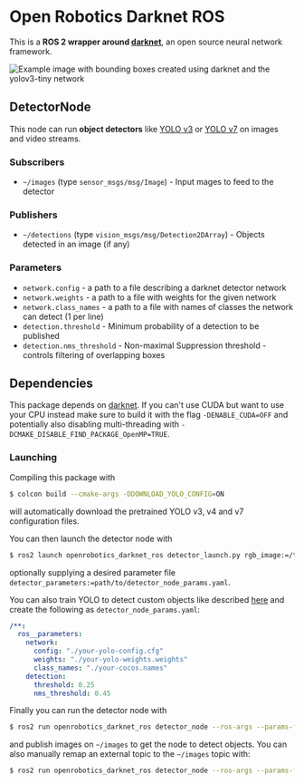# Open Robotics Darknet ROS

This is a **ROS 2 wrapper around [darknet](https://pjreddie.com/darknet)**, an open source neural network framework.

![Example image with bounding boxes created using darknet and the yolov3-tiny network](doc/example_darknet_yolov3-tiny.png)

## DetectorNode

This node can run **object detectors** like [YOLO v3](https://pjreddie.com/darknet/yolo/) or [YOLO v7](https://github.com/WongKinYiu/yolov7) on images and video streams.

### Subscribers

* `~/images` (type `sensor_msgs/msg/Image`) - Input mages to feed to the detector

### Publishers

* `~/detections` (type `vision_msgs/msg/Detection2DArray`) - Objects detected in an image (if any)

### Parameters

* `network.config` - a path to a file describing a darknet detector network
* `network.weights` - a path to a file with weights for the given network
* `network.class_names` - a path to a file with names of classes the network can detect (1 per line)
* `detection.threshold` - Minimum probability of a detection to be published
* `detection.nms_threshold` - Non-maximal Suppression threshold - controls filtering of overlapping boxes

## Dependencies

This package depends on [darknet](https://github.com/AlexeyAB/darknet). If you can't use CUDA but want to use your CPU instead make sure to build it with the flag `-DENABLE_CUDA=OFF` and potentially also disabling multi-threading with `-DCMAKE_DISABLE_FIND_PACKAGE_OpenMP=TRUE`.

### Launching

Compiling this package with

```bash
$ colcon build --cmake-args -DDOWNLOAD_YOLO_CONFIG=ON
```

will automatically download the pretrained YOLO v3, v4 and v7 configuration files.

You can then launch the detector node with

```bash
$ ros2 launch openrobotics_darknet_ros detector_launch.py rgb_image:=/topic
```

optionally supplying a desired parameter file `detector_parameters:=path/to/detector_node_params.yaml`.

You can also train YOLO to detect custom objects like described [here](https://github.com/AlexeyAB/darknet#how-to-train-tiny-yolo-to-detect-your-custom-objects) and create the following as `detector_node_params.yaml`:

```yaml
/**:
  ros__parameters:
    network:
      config: "./your-yolo-config.cfg"
      weights: "./your-yolo-weights.weights"
      class_names: "./your-cocos.names"
    detection:
      threshold: 0.25
      nms_threshold: 0.45
```

Finally you can run the detector node with

```bash
$ ros2 run openrobotics_darknet_ros detector_node --ros-args --params-file path/to/detector_node_params.yaml
```

and publish images on `~/images` to get the node to detect objects. You can also manually remap an external topic to the `~/images` topic with:

```bash
$ ros2 run openrobotics_darknet_ros detector_node --ros-args --params-file path/to/detector_node_params.yaml -r '~/images:=/your/camera/topic'
```

